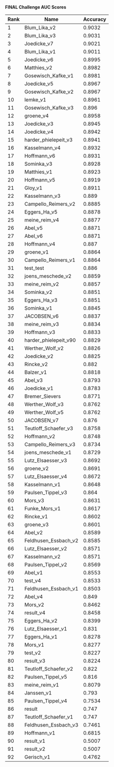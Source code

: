 **FINAL Challenge AUC Scores**


|Rank|Name|Accuracy|
|----|-----|---|
|1|Blum_Lika_v2|0.9032| 
|2|Blum_Lika_v3|0.9031| 
|3|Joedicke_v7|0.9021| 
|4|Blum_Lika_v1|0.9011| 
|5|Joedicke_v6|0.8995| 
|6|Matthies_v2|0.8982| 
|7|Gosewisch_Kafke_v1|0.8981| 
|8|Joedicke_v5|0.8967| 
|9|Gosewisch_Kafke_v2|0.8967| 
|10|lemke_v1|0.8961| 
|11|Gosewisch_Kafke_v3|0.896| 
|12|groene_v4|0.8958| 
|13|Joedicke_v3|0.8945| 
|14|Joedicke_v4|0.8942| 
|15|harder_phielepeit_v3|0.8941| 
|16|Kasselmann_v4|0.8932| 
|17|Hoffmann_v6|0.8931| 
|18|Sominka_v3|0.8928| 
|19|Matthies_v1|0.8923| 
|20|Hoffmann_v5|0.8919| 
|21|Gloy_v1|0.8911| 
|22|Kasselmann_v3|0.889| 
|23|Campello_Reimers_v2|0.8885| 
|24|Eggers_Ha_v5|0.8878| 
|25|meine_reim_v4|0.8877| 
|26|Abel_v5|0.8871| 
|27|Abel_v6|0.8871| 
|28|Hoffmann_v4|0.887| 
|29|groene_v1|0.8864| 
|30|Campello_Reimers_v1|0.8864| 
|31|test_test|0.886| 
|32|joens_meschede_v2|0.8859| 
|33|meine_reim_v2|0.8857| 
|34|Sominka_v2|0.8851| 
|35|Eggers_Ha_v3|0.8851| 
|36|Sominka_v1|0.8845| 
|37|JACOBSEN_v6|0.8837| 
|38|meine_reim_v3|0.8834| 
|39|Hoffmann_v3|0.8833| 
|40|harder_phielepeit_v90|0.8829| 
|41|Werther_Wolf_v2|0.8826| 
|42|Joedicke_v2|0.8825| 
|43|Rincke_v2|0.882| 
|44|Balzer_v1|0.8818| 
|45|Abel_v3|0.8793| 
|46|Joedicke_v1|0.8783| 
|47|Bremer_Sievers|0.8771| 
|48|Werther_Wolf_v3|0.8762| 
|49|Werther_Wolf_v5|0.8762| 
|50|JACOBSEN_v7|0.876| 
|51|Teutloff_Schaefer_v3|0.8758| 
|52|Hoffmann_v2|0.8748| 
|53|Campello_Reimers_v3|0.8734| 
|54|joens_meschede_v1|0.8729| 
|55|Lutz_Elsaesser_v3|0.8692| 
|56|groene_v2|0.8691| 
|57|Lutz_Elsaesser_v4|0.8672| 
|58|Kasselmann_v1|0.8648| 
|59|Paulsen_Tippel_v3|0.864| 
|60|Mors_v3|0.8631| 
|61|Funke_Mors_v1|0.8617| 
|62|Rincke_v1|0.8602| 
|63|groene_v3|0.8601| 
|64|Abel_v2|0.8589| 
|65|Feldhusen_Essbach_v2|0.8585| 
|66|Lutz_Elsaesser_v2|0.8571| 
|67|Kasselmann_v2|0.8571| 
|68|Paulsen_Tippel_v2|0.8569| 
|69|Abel_v1|0.8553| 
|70|test_v4|0.8533| 
|71|Feldhusen_Essbach_v1|0.8503| 
|72|Abel_v4|0.849| 
|73|Mors_v2|0.8462| 
|74|result_v4|0.8458| 
|75|Eggers_Ha_v2|0.8399| 
|76|Lutz_Elsaesser_v1|0.831| 
|77|Eggers_Ha_v1|0.8278| 
|78|Mors_v1|0.8277| 
|79|test_v2|0.8227| 
|80|result_v3|0.8224| 
|81|Teutloff_Schaefer_v2|0.822| 
|82|Paulsen_Tippel_v5|0.816| 
|83|meine_reim_v1|0.8079| 
|84|Janssen_v1|0.793| 
|85|Paulsen_Tippel_v4|0.7534| 
|86|result|0.747| 
|87|Teutloff_Schaefer_v1|0.747| 
|88|Feldhusen_Essbach_v3|0.7461| 
|89|Hoffmann_v1|0.6815| 
|90|result_v1|0.5007| 
|91|result_v2|0.5007| 
|92|Gerisch_v1|0.4762| 

